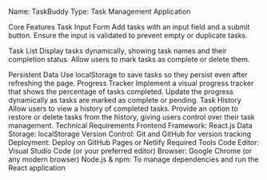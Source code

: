 Name: TaskBuddy
Type: Task Management Application

Core Features
Task Input Form
Add tasks with an input field and a submit button.
Ensure the input is validated to prevent empty or duplicate tasks.

Task List
Display tasks dynamically, showing task names and their completion status.
Allow users to mark tasks as complete or delete them.

Persistent Data
Use localStorage to save tasks so they persist even after refreshing the page.
Progress Tracker
Implement a visual progress tracker that shows the percentage of tasks completed.
Update the progress dynamically as tasks are marked as complete or pending.
Task History
Allow users to view a history of completed tasks.
Provide an option to restore or delete tasks from the history, giving users control over their task management.
Technical Requirements
Frontend Framework: React.js
Data Storage: localStorage
Version Control: Git and GitHub for version tracking
Deployment: Deploy on GitHub Pages or Netlify
Required Tools
Code Editor: Visual Studio Code (or your preferred editor)
Browser: Google Chrome (or any modern browser)
Node.js & npm: To manage dependencies and run the React application
